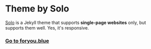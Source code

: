 # Theme by Solo 

[Solo](http://chibicode.github.io/solo) is a Jekyll theme that supports **single-page websites** only, but supports them well. Yes, it's responsive.

### [Go to foryou.blue](https://foryoublue.github.io)

